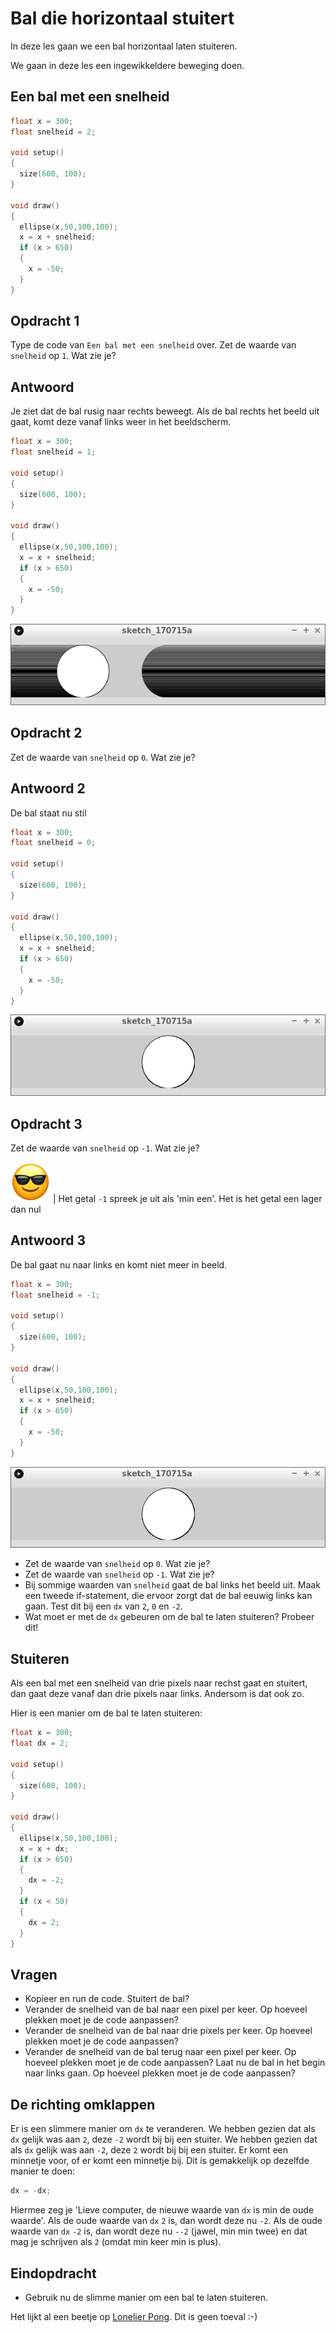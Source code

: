 # Bal die horizontaal stuitert

In deze les gaan we een bal horizontaal laten stuiteren.

We gaan in deze les een ingewikkeldere beweging doen. 

## Een bal met een snelheid

```c++
float x = 300;
float snelheid = 2;

void setup()
{
  size(600, 100);
}

void draw()
{
  ellipse(x,50,100,100);
  x = x + snelheid;
  if (x > 650)
  {
    x = -50;
  }
}
```

## Opdracht 1

Type de code van `Een bal met een snelheid` over. 
Zet de waarde van `snelheid` op `1`. Wat zie je?

## Antwoord

Je ziet dat de bal rusig naar rechts beweegt. Als de bal
rechts het beeld uit gaat, komt deze vanaf links weer in het beeldscherm.

```c++
float x = 300;
float snelheid = 1;

void setup()
{
  size(600, 100);
}

void draw()
{
  ellipse(x,50,100,100);
  x = x + snelheid;
  if (x > 650)
  {
    x = -50;
  }
}
```

![Oplossing 1](BalDieHorizontaalStuitert1.png)

## Opdracht 2

Zet de waarde van `snelheid` op `0`. Wat zie je?

## Antwoord 2

De bal staat nu stil

```c++
float x = 300;
float snelheid = 0;

void setup()
{
  size(600, 100);
}

void draw()
{
  ellipse(x,50,100,100);
  x = x + snelheid;
  if (x > 650)
  {
    x = -50;
  }
}
```

![Oplossing 2](BalDieHorizontaalStuitert2.png)

## Opdracht 3

Zet de waarde van `snelheid` op `-1`. Wat zie je?

![Sunglasses](EmojiSunglasses.png) | Het getal `-1` spreek je uit als 'min een'. Het is het getal een lager dan nul


## Antwoord 3

De bal gaat nu naar links en komt niet meer in beeld.

```c++
float x = 300;
float snelheid = -1;

void setup()
{
  size(600, 100);
}

void draw()
{
  ellipse(x,50,100,100);
  x = x + snelheid;
  if (x > 650)
  {
    x = -50;
  }
}
```

![Oplossing 2](BalDieHorizontaalStuitert2.png)






 * Zet de waarde van `snelheid` op `0`. Wat zie je?
 * Zet de waarde van `snelheid` op `-1`. Wat zie je?
 * Bij sommige waarden van `snelheid` gaat de bal links het beeld uit. Maak een tweede if-statement, die ervoor zorgt dat de bal eeuwig links kan gaan. 
   Test dit bij een `dx` van `2`, `0` en `-2`.
 * Wat moet er met de `dx` gebeuren om de bal te laten stuiteren? Probeer dit!

## Stuiteren

Als een bal met een snelheid van drie pixels naar rechst gaat en stuitert, dan gaat deze vanaf dan drie pixels naar links.
Andersom is dat ook zo.

Hier is een manier om de bal te laten stuiteren:

```c++
float x = 300;
float dx = 2;

void setup()
{
  size(600, 100);
}

void draw()
{
  ellipse(x,50,100,100);
  x = x + dx;
  if (x > 650)
  {
    dx = -2;
  }
  if (x < 50)
  {
    dx = 2;
  }
}
```

## Vragen

 * Kopieer en run de code. Stuitert de bal?
 * Verander de snelheid van de bal naar een pixel per keer. Op hoeveel plekken moet je de code aanpassen?
 * Verander de snelheid van de bal naar drie pixels per keer. Op hoeveel plekken moet je de code aanpassen?
 * Verander de snelheid van de bal terug naar een pixel per keer. Op hoeveel plekken moet je de code aanpassen? 
   Laat nu de bal in het begin naar links gaan. Op hoeveel plekken moet je de code aanpassen?

## De richting omklappen

Er is een slimmere manier om `dx` te veranderen. We hebben gezien dat als `dx` gelijk was aan `2`, deze `-2` wordt bij bij een stuiter.
We hebben gezien dat als `dx` gelijk was aan `-2`, deze `2` wordt bij bij een stuiter. Er komt een minnetje voor, of er komt een minnetje bij.
Dit is gemakkelijk op dezelfde manier te doen:

```c++
dx = -dx;
```

Hiermee zeg je 'Lieve computer, de nieuwe waarde van `dx` is min de oude waarde'. Als de oude waarde van `dx` `2` is, dan wordt deze nu `-2`.
Als de oude waarde van `dx` `-2` is, dan wordt deze nu `--2` (jawel, min min twee) en dat mag je schrijven als `2` (omdat min keer min is plus).

## Eindopdracht

 * Gebruik nu de slimme manier om een bal te laten stuiteren.

Het lijkt al een beetje op [Lonelier Pong](https://github.com/richelbilderbeek/LonelierPong). Dit is geen toeval :-)
